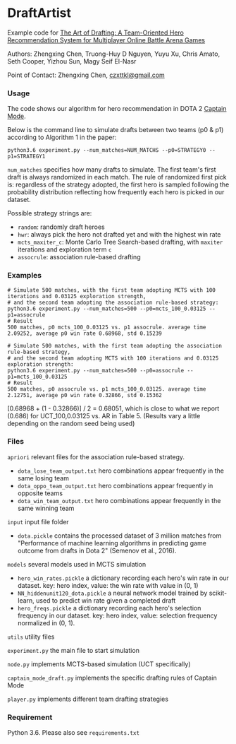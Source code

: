 # DraftArtist

Example code for [
The Art of Drafting: A Team-Oriented Hero Recommendation System for Multiplayer Online Battle Arena Games](https://arxiv.org/abs/1806.10130)

Authors: Zhengxing Chen, Truong-Huy D Nguyen, Yuyu Xu, Chris Amato, Seth Cooper, Yizhou Sun, Magy Seif El-Nasr

Point of Contact: Zhengxing Chen, czxttkl@gmail.com
### Usage
The code shows our algorithm for hero recommendation in DOTA 2 [Captain Mode](https://dota2.gamepedia.com/g00/Game_modes?i10c.encReferrer=aHR0cHM6Ly93d3cuZ29vZ2xlLmNvbS8%3D&i10c.ua=1#Captains_Mode).

Below is the command line to simulate drafts between two teams (p0 & p1) according to Algorithm 1 in the paper:  
```
python3.6 experiment.py --num_matches=NUM_MATCHS --p0=STRATEGY0 --p1=STRATEGY1 
```
`num_matches` specifies how many drafts to simulate. The first team's first draft is always randomized in each match. The rule of randomized first pick is: regardless of the strategy adopted, the first hero
is sampled following the probability distribution reflecting how frequently each hero is picked in our dataset. 

Possible strategy strings are:
* `random`: randomly draft heroes
* `hwr`: always pick the hero not drafted yet and with the highest win rate
* `mcts_maxiter_c`: Monte Carlo Tree Search-based drafting, with `maxiter` iterations and exploration term `c`
* `assocrule`: association rule-based drafting

### Examples
```
# Simulate 500 matches, with the first team adopting MCTS with 100 iterations and 0.03125 exploration strength, 
# and the second team adopting the association rule-based strategy:
python3.6 experiment.py --num_matches=500 --p0=mcts_100_0.03125 --p1=assocrule 
# Result
500 matches, p0 mcts_100_0.03125 vs. p1 assocrule. average time 2.09252, average p0 win rate 0.68968, std 0.15239 
```

```
# Simulate 500 matches, with the first team adopting the association rule-based strategy,
# and the second team adopting MCTS with 100 iterations and 0.03125 exploration strength:
python3.6 experiment.py --num_matches=500 --p0=assocrule --p1=mcts_100_0.03125 
# Result
500 matches, p0 assocrule vs. p1 mcts_100_0.03125. average time 2.12751, average p0 win rate 0.32866, std 0.15362 
```
[0.68968 + (1 - 0.32866)] / 2 = 0.68051, which is close to what we report (0.686) for UCT_100,0.03125 vs. AR in Table 5. (Results vary a little depending on the random seed being used) 

### Files
`apriori` relevant files for the association rule-based strategy.
* `dota_lose_team_output.txt` hero combinations appear frequently in the same losing team 
* `dota_oppo_team_output.txt` hero combinations appear frequently in opposite teams
* `dota_win_team_output.txt` hero combinations appear frequently in the same winning team

`input` input file folder
* `dota.pickle` contains the processed dataset of 3 million matches from "Performance of machine learning algorithms in predicting
game outcome from drafts in Dota 2" (Semenov et al., 2016). 

`models` several models used in MCTS simulation

* `hero_win_rates.pickle` a dictionary recording each hero's win rate in our dataset. key: hero index, value: the win rate with value in (0, 1)
* `NN_hiddenunit120_dota.pickle` a neural network model trained by scikit-learn, used to predict win rate given a completed draft
* `hero_freqs.pickle` a dictionary recording each hero's selection frequency in our dataset. key: hero index, value: selection frequency normalized in (0, 1).

`utils` utility files

`experiment.py` the main file to start simulation

`node.py` implements MCTS-based simulation (UCT specifically)

`captain_mode_draft.py` implements the specific drafting rules of Captain Mode

`player.py` implements different team drafting strategies

### Requirement

Python 3.6. Please also see `requirements.txt`